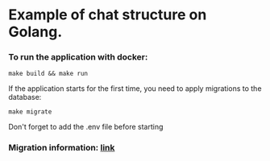 # Example of chat structure on Golang.

### To run the application with docker:

```
make build && make run
```

If the application starts for the first time, you need to apply migrations to the database:

```
make migrate
```

Don't forget to add the .env file before starting

### Migration information: [link](https://github.com/golang-migrate/migrate/tree/master/cmd/migrate)
